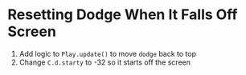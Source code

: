 # Resetting Dodge When It Falls Off Screen

1. Add logic to `Play.update()` to move `dodge` back to top
1. Change `C.d.starty` to -32 so it starts off the screen

